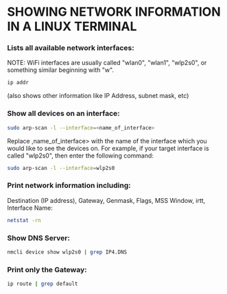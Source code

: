 # SHOWING NETWORK INFORMATION IN A LINUX TERMINAL

### Lists all available network interfaces:
NOTE: WiFi interfaces are usually called "wlan0", "wlan1", "wlp2s0", or something similar beginning with "w".
```bash
ip addr
```
(also shows other information like IP Address, subnet mask, etc)

### Show all devices on an interface: 

```bash
sudo arp-scan -l --interface=<name_of_interface>
```
Replace ,name_of_interface> with the name of the interface which you would like to see the devices on.  For example, if your target interface is called "wlp2s0", then enter the following command:

```bash
sudo arp-scan -l --interface=wlp2s0
```

### Print network information including:
Destination (IP address), Gateway, Genmask, Flags, MSS Window, irtt, Interface Name:

```bash
netstat -rn
```
### Show DNS Server:

```bash
nmcli device show wlp2s0 | grep IP4.DNS
```

### Print only the Gateway:

```bash
ip route | grep default
```


